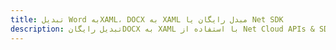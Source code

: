 ---title: تبدیل Word بهXAML، DOCX به XAML مبدل رایگان یا Net SDKdescription: تبدیل رایگانDOCX به XAML با استفاده از Net Cloud APIs & SDK. همچنین اسناد Microsoft Word و OpenOffice را در Cloud ایجاد، ویرایش و رندر کنید.---